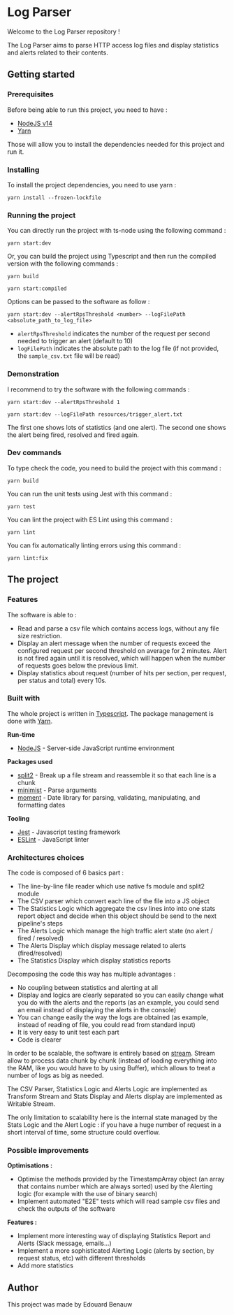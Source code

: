 # Log Parser

Welcome to the Log Parser repository !

The Log Parser aims to parse HTTP access log files and display statistics and alerts related to their contents.

## Getting started

### Prerequisites

Before being able to run this project, you need to have :
* [NodeJS v14](https://nodejs.org/en/)
* [Yarn](https://yarnpkg.com/)

Those will allow you to install the dependencies needed for this project and run it.

### Installing

To install the project dependencies, you need to use yarn :

```
yarn install --frozen-lockfile
```

### Running the project

You can directly run the project with ts-node using the following command :

```
yarn start:dev
```

Or, you can build the project using Typescript and then run the compiled version with the following commands :

```
yarn build

yarn start:compiled
```

Options can be passed to the software as follow :
```
yarn start:dev --alertRpsThreshold <number> --logFilePath <absolute_path_to_log_file>
```

- `alertRpsThreshold` indicates the number of the request per second needed to trigger an alert (default to 10)
- `logFilePath` indicates the absolute path to the log file (if not provided, the `sample_csv.txt` file will be read)

### Demonstration

I recommend to try the software with the following commands :

```
yarn start:dev --alertRpsThreshold 1

yarn start:dev --logFilePath resources/trigger_alert.txt
```

The first one shows lots of statistics (and one alert).
The second one shows the alert being fired, resolved and fired again.

### Dev commands

To type check the code, you need to build the project with this command :

```
yarn build
```

You can run the unit tests using Jest with this command :

```
yarn test
```

You can lint the project with ES Lint using this command :

```
yarn lint
```

You can fix automatically linting errors using this command :

```
yarn lint:fix
```

## The project

### Features

The software is able to :
- Read and parse a csv file which contains access logs, without any file size restriction.
- Display an alert message when the number of requests exceed the configured request per second threshold on average for 2 minutes.
Alert is not fired again until it is resolved, which will happen when the number of requests goes below the previous limit.
- Display statistics about request (number of hits per section, per request, per status and total) every 10s.

### Built with

The whole project is written in [Typescript](https://www.typescriptlang.org/docs/home.html). The package management is done with [Yarn](https://yarnpkg.com/).

**Run-time**
* [NodeJS](https://nodejs.org/en/docs/) - Server-side JavaScript runtime environment

**Packages used**
* [split2](https://www.npmjs.com/package/split2) - Break up a file stream and reassemble it so that each line is a chunk
* [minimist](https://www.npmjs.com/package/minimist) - Parse arguments
* [moment](https://www.npmjs.com/package/moment) - Date library for parsing, validating, manipulating, and formatting dates

**Tooling**
* [Jest](https://jestjs.io/) - Javascript testing framework
* [ESLint](https://eslint.org/) -  JavaScript linter

### Architectures choices

The code is composed of 6 basics part :

- The line-by-line file reader which use native fs module and split2 module
- The CSV parser which convert each line of the file into a JS object
- The Statistics Logic which aggregate the csv lines into into one stats report object and decide when this object should be send to the next pipeline's steps 
- The Alerts Logic which manage the high traffic alert state (no alert / fired / resolved)
- The Alerts Display which display message related to alerts (fired/resolved)
- The Statistics Display which display statistics reports

Decomposing the code this way has multiple advantages :
- No coupling between statistics and alerting at all
- Display and logics are clearly separated so you can easily change what you do with the alerts and the reports (as an example, you could send an email instead of displaying the alerts in the console)
- You can change easily the way the logs are obtained (as example, instead of reading of file, you could read from standard input)
- It is very easy to unit test each part
- Code is clearer

In order to be scalable, the software is entirely based on [stream](https://nodejs.org/api/stream.html). Stream allow to process data chunk by chunk (instead of loading everything into the RAM, like you would have to by using Buffer), which allows to treat a number of logs as big as needed.

The CSV Parser, Statistics Logic and Alerts Logic are implemented as Transform Stream and Stats Display and Alerts display are implemented as Writable Stream.

The only limitation to scalability here is the internal state managed by the Stats Logic and the Alert Logic : if you have a huge number of request in a short interval of time, some structure could overflow.

### Possible improvements

**Optimisations :**
- Optimise the methods provided by the TimestampArray object (an array that contains number which are always sorted) used by the Alerting logic (for example with the use of binary search)
- Implement automated "E2E" tests which will read sample csv files and check the outputs of the software

**Features :**
- Implement more interesting way of displaying Statistics Report and Alerts (Slack message, emails...)
- Implement a more sophisticated Alerting Logic (alerts by section, by request status, etc) with different thresholds
- Add more statistics

## Author

This project was made by Edouard Benauw